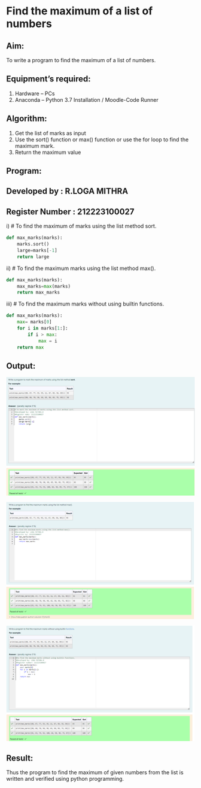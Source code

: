 # Find the maximum of a list of numbers
## Aim:
To write a program to find the maximum of a list of numbers.
## Equipment’s required:
1.	Hardware – PCs
2.	Anaconda – Python 3.7 Installation / Moodle-Code Runner
## Algorithm:
1.	Get the list of marks as input
2.	Use the sort() function or max() function or use the for loop to find the maximum mark.
3.	Return the maximum value
## Program:
## Developed by : R.LOGA MITHRA
## Register Number : 212223100027

i)	# To find the maximum of marks using the list method sort.
```Python
def max_marks(marks):
    marks.sort()
    large=marks[-1]
    return large
```

ii)	# To find the maximum marks using the list method max().
```Python
def max_marks(marks):
    max_marks=max(marks)
    return max_marks
```

iii) # To find the maximum marks without using builtin functions.
```Python
def max_marks(marks):
    max= marks[0]
    for i in marks[1:]:
        if i > max:
            max = i
    return max
```

## Output:
![output](/sort.png)

![output](/max.png)

![output](/built%20in.png)
## Result:
Thus the program to find the maximum of given numbers from the list is written and verified using python programming.
